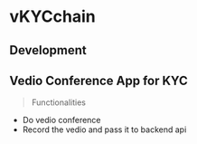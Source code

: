 # vKYCchain

## Development

## Vedio Conference App for KYC

> Functionalities

- Do vedio conference
- Record the vedio and pass it to backend api
